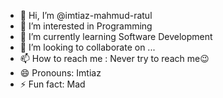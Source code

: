 - 👋 Hi, I’m @imtiaz-mahmud-ratul
- 👀 I’m interested in Programming
- 🌱 I’m currently learning Software Development
- 💞️ I’m looking to collaborate on ...
- 📫 How to reach me : Never try to reach me😉
- 😄 Pronouns: Imtiaz
- ⚡ Fun fact: Mad

<!---
imtiaz-mahmud-ratul/imtiaz-mahmud-ratul is a ✨ special ✨ repository because its `README.md` (this file) appears on your GitHub profile.
You can click the Preview link to take a look at your changes.
--->
